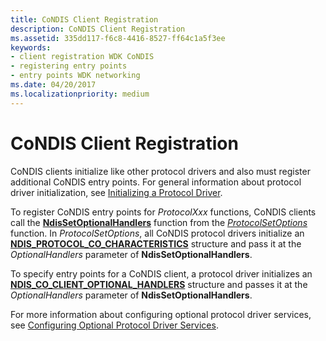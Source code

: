 ```yaml
---
title: CoNDIS Client Registration
description: CoNDIS Client Registration
ms.assetid: 335dd117-f6c8-4416-8527-ff64c1a5f3ee
keywords:
- client registration WDK CoNDIS
- registering entry points
- entry points WDK networking
ms.date: 04/20/2017
ms.localizationpriority: medium
---
```


# CoNDIS Client Registration





CoNDIS clients initialize like other protocol drivers and also must register additional CoNDIS entry points. For general information about protocol driver initialization, see [Initializing a Protocol Driver](initializing-a-protocol-driver.md).

To register CoNDIS entry points for *ProtocolXxx* functions, CoNDIS clients call the [**NdisSetOptionalHandlers**](/windows-hardware/drivers/ddi/ndis/nf-ndis-ndissetoptionalhandlers) function from the [*ProtocolSetOptions*](/windows-hardware/drivers/ddi/ndis/nc-ndis-set_options) function. In *ProtocolSetOptions*, all CoNDIS protocol drivers initialize an [**NDIS\_PROTOCOL\_CO\_CHARACTERISTICS**](/windows-hardware/drivers/ddi/ndis/ns-ndis-_ndis_protocol_co_characteristics) structure and pass it at the *OptionalHandlers* parameter of **NdisSetOptionalHandlers**.

To specify entry points for a CoNDIS client, a protocol driver initializes an [**NDIS\_CO\_CLIENT\_OPTIONAL\_HANDLERS**](/windows-hardware/drivers/ddi/ndis/ns-ndis-_ndis_co_client_optional_handlers) structure and passes it at the *OptionalHandlers* parameter of **NdisSetOptionalHandlers**.

For more information about configuring optional protocol driver services, see [Configuring Optional Protocol Driver Services](configuring-optional-protocol-driver-services.md).

 

